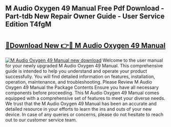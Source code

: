 ## M Audio Oxygen 49 Manual Free Pdf Download - Part-tdb New Repair Owner Guide - User Service Edition T4fgM

# <h2><a href="http://bc19491.oget.top/?id=M+Audio+Oxygen+49+Manual">🔗Download New 👉🔴 M Audio Oxygen 49 Manual</a></h2>

[![M Audio Oxygen 49 Manual new download](https://i.imgur.com/5g1atiW.png)](http://bc19491.oget.top/?id=M+Audio+Oxygen+49+Manual)
Welcome to the user manual for your newly upgraded M Audio Oxygen 49 Manual. This comprehensive guide is intended to help you understand and operate your product successfully. You will find detailed information on features, installation, operation, maintenance, and troubleshooting. Please Review M Audio Oxygen 49 Manual the Package Contents Ensure you have all necessary components before proceeding. This M Audio Oxygen 49 Manual comes equipped with a comprehensive set of features to meet your diverse needs. We trust that the M Audio Oxygen 49 Manual has been an accurate and detailed resource in your efforts to learn the ins and outs of your new device. In case of any queries or concerns, please do not hesitate to reach out to our customer service team.
